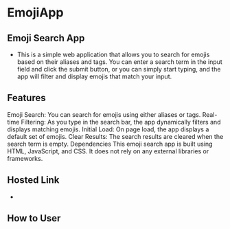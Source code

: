 # EmojiApp

## Emoji Search App
- This is a simple web application that allows you to search for emojis based on their aliases and tags. You can enter a search term in the input field and click the submit button, or you can simply start typing, and the app will filter and display emojis that match your input.

## Features
Emoji Search: You can search for emojis using either aliases or tags.
Real-time Filtering: As you type in the search bar, the app dynamically filters and displays matching emojis.
Initial Load: On page load, the app displays a default set of emojis.
Clear Results: The search results are cleared when the search term is empty.
Dependencies
This emoji search app is built using HTML, JavaScript, and CSS. It does not rely on any external libraries or frameworks.

## Hosted Link
-

## How to User 
 
